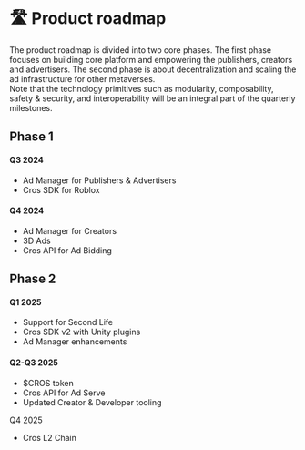 # 🛣️ Product roadmap

The product roadmap is divided into two core phases. The first phase focuses on building core platform and empowering the publishers, creators and advertisers. The second phase is about decentralization and scaling the ad infrastructure for other metaverses.\
Note that the technology primitives such as modularity, composability, safety & security, and interoperability will be an integral part of the quarterly milestones.

## Phase 1

#### Q3 2024

* Ad Manager for Publishers & Advertisers
* Cros SDK for Roblox

#### Q4 2024

* Ad Manager for Creators
* 3D Ads
* Cros API for Ad Bidding

## Phase 2

#### Q1 2025

* Support for Second Life
* Cros SDK v2 with Unity plugins
* Ad Manager enhancements

#### Q2-Q3 2025

* $CROS token
* Cros API for Ad Serve
* Updated Creator & Developer tooling

Q4 2025

* Cros L2 Chain
